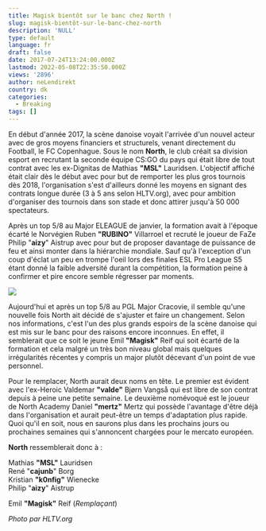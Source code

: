 ```yaml
---
title: Magisk bientôt sur le banc chez North !
slug: magisk-bientôt-sur-le-banc-chez-north
description: 'NULL'
type: default
language: fr
draft: false
date: 2017-07-24T13:24:00.000Z
lastmod: 2022-05-08T22:35:50.000Z
views: '2896'
author: neLendirekt
country: dk
categories:
  - Breaking
tags: []
---
```

En début d'année 2017, la scène danoise voyait l'arrivée d'un nouvel acteur avec de gros moyens financiers et structurels, venant directement du Football, le FC Copenhague. Sous le nom **North**, le club créait sa division esport en recrutant la seconde équipe CS:GO du pays qui était libre de tout contrat avec les ex-Dignitas de Mathias **"MSL"** Lauridsen. L'objectif affiché était clair dès le début avec pour but de remporter les plus gros tournois dès 2018, l'organisation s'est d'ailleurs donné les moyens en signant des contrats longue durée (3 à 5 ans selon HLTV.org), avec pour ambition d'organiser des tournois dans son stade et donc attirer jusqu'à 50 000 spectateurs. 

Après un top 5/8 au Major ELEAGUE de janvier, la formation avait à l'époque écarté le Norvégien Ruben **"RUBINO"** Villarroel et recruté le joueur de FaZe Philip "**aizy**" Aistrup avec pour but de proposer davantage de puissance de feu et ainsi monter dans la hiérarchie mondiale. Sauf qu'à l'exception d'un coup d'éclat un peu en trompe l'oeil lors des finales ESL Pro League S5 étant donné la faible adversité durant la compétition, la formation peine à confirmer et pire encore semble régresser par moments.

![](/storage/images/5975f14d548a2_15003849076312jpeg.jpeg)

Aujourd'hui et après un top 5/8 au PGL Major Cracovie, il semble qu'une nouvelle fois North ait décidé de s'ajuster et faire un changement. Selon nos informations, c'est l'un des plus grands espoirs de la scène danoise qui est mis sur le banc pour des raisons encore inconnues. En effet, il semblerait que ce soit le jeune Emil **"Magisk"** Reif qui soit écarté de la formation et cela malgré un très bon niveau global mais quelques irrégularités récentes y compris un major plutôt décevant d'un point de vue personnel.

Pour le remplacer, North aurait deux noms en tête. Le premier est évident avec l'ex-Heroic Valdemar **"valde"** Bjørn Vangså qui est libre de son contrat depuis à peine une petite semaine. Le deuxième nomévoqué est le joueur de North Academy Daniel **"mertz"** Mertz qui possède l'avantage d'être déjà dans l'organisation et aurait peut-être un temps d'adaptation plus rapide. Quoi qu'il en soit, nous en saurons plus dans les prochains jours ou prochaines semaines qui s'annoncent chargées pour le mercato européen.

**North** ressemblerait donc à :

Mathias **"MSL"** Lauridsen  
René "**cajunb**" Borg  
Kristian **"k0nfig"** Wienecke  
Philip "**aizy**" Aistrup

Emil **"Magisk"** Reif (_Remplaçant_)

_Photo par HLTV.org_

